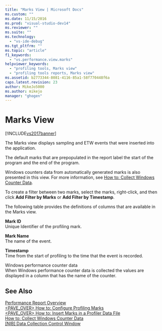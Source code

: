 ```yaml
---
title: "Marks View | Microsoft Docs"
ms.custom: ""
ms.date: 11/15/2016
ms.prod: "visual-studio-dev14"
ms.reviewer: ""
ms.suite: ""
ms.technology: 
  - "vs-ide-debug"
ms.tgt_pltfrm: ""
ms.topic: "article"
f1_keywords: 
  - "vs.performance.view.marks"
helpviewer_keywords: 
  - "profiling tools, Marks view"
  - "profiling tools reports, Marks view"
ms.assetid: b2773344-8081-4116-85a1-58f770448f6a
caps.latest.revision: 23
author: MikeJo5000
ms.author: mikejo
manager: "ghogen"
---
```

# Marks View
[!INCLUDE[vs2017banner](../includes/vs2017banner.md)]

The Marks view displays sampling and ETW events that were inserted into the application.  
  
 The default marks that are prepopulated in the report label the start of the program and the end of the program.  
  
 Windows counters data from automatically generated marks is also presented in this view. For more information, see [How to: Collect Windows Counter Data](../profiling/how-to-collect-windows-counter-data.md).  
  
 To create a filter between two marks, select the marks, right-click, and then click **Add Filter by Marks** or **Add Filter by Timestamp**.  
  
 The following table provides the definitions of columns that are available in the Marks view.  
  
 **Mark ID**  
 Unique Identifier of the profiling mark.  
  
 **Mark Name**  
 The name of the event.  
  
 **Timestamp**  
 Time from the start of profiling to the time that the event is recorded.  
  
 Windows performance counter data  
 When Windows performance counter data is collected the values are displayed in a column that has the name of the counter.  
  
## See Also  
 [Performance Report Overview](../profiling/performance-report-overview.md)   
 [<PAVE_OVER> How to: Configure Profiling Marks](http://msdn.microsoft.com/library/65a23880-e5e8-4d5a-82b3-6498b9ef8975)   
 [<PAVE_OVER> How to: Insert Marks in a Profiler Data File](http://msdn.microsoft.com/library/856bfc81-a60f-42e5-a9bc-71b986c1e09d)   
 [How to: Collect Windows Counter Data](../profiling/how-to-collect-windows-counter-data.md)   
 [&#91;NIB&#93; Data Collection Control Window](http://msdn.microsoft.com/en-us/98d740d8-459f-4605-bf04-fb17aafaaa8f)



